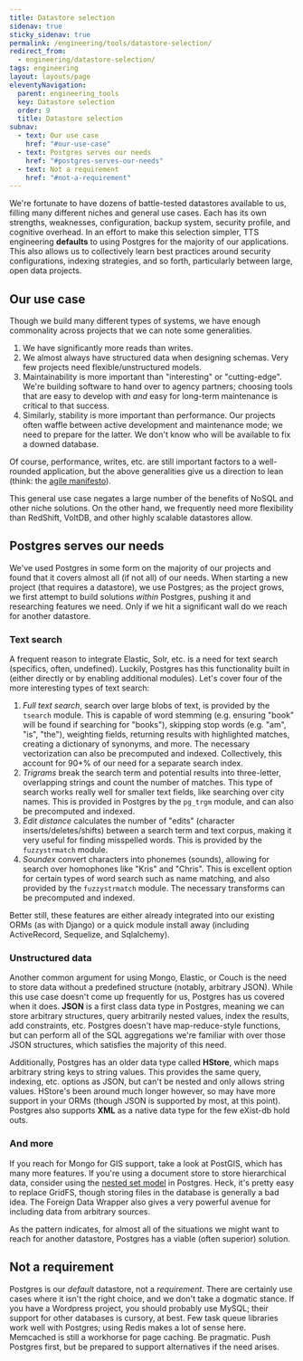 ```yaml
---
title: Datastore selection
sidenav: true
sticky_sidenav: true
permalink: /engineering/tools/datastore-selection/
redirect_from:
  - engineering/datastore-selection/
tags: engineering
layout: layouts/page
eleventyNavigation: 
  parent: engineering_tools
  key: Datastore selection
  order: 9
  title: Datastore selection
subnav:
  - text: Our use case
    href: "#our-use-case"
  - text: Postgres serves our needs
    href: "#postgres-serves-our-needs"
  - text: Not a requirement
    href: "#not-a-requirement"
---
```


We're fortunate to have dozens of battle-tested datastores available to us, filling many different niches and general use cases. Each has its own strengths, weaknesses, configuration, backup system, security profile, and cognitive overhead. In an effort to make this selection simpler, TTS engineering **defaults** to using Postgres for the majority of our applications. This also allows us to collectively learn best practices around security configurations, indexing strategies, and so forth, particularly between large, open data projects.

## Our use case
Though we build many different types of systems, we have enough commonality across projects that we can note some generalities.

1. We have significantly more reads than writes.
2. We almost always have structured data when designing schemas. Very few projects need flexible/unstructured models.
3. Maintainability is more important than "interesting" or "cutting-edge". We're building software to hand over to agency partners; choosing tools that are easy to develop with *and* easy for long-term maintenance is critical to that success.
4. Similarly, stability is more important than performance. Our projects often waffle between active development and maintenance mode; we need to prepare for the latter. We don't know who will be available to fix a downed database.

Of course, performance, writes, etc. are still important factors to a well-rounded application, but the above generalities give us a direction to lean (think: the [agile manifesto](http://agilemanifesto.org/)).

This general use case negates a large number of the benefits of NoSQL and other niche solutions. On the other hand, we frequently need more flexibility than RedShift, VoltDB, and other highly scalable datastores allow.

## Postgres serves our needs
We've used Postgres in some form on the majority of our projects and found that it covers almost all (if not all) of our needs. When starting a new project (that requires a datastore), we use Postgres; as the project grows, we first attempt to build solutions *within* Postgres, pushing it and researching features we need. Only if we hit a significant wall do we reach for another datastore.

### Text search
A frequent reason to integrate Elastic, Solr, etc. is a need for text search (specifics, often, undefined). Luckily, Postgres has this functionality built in (either directly or by enabling additional modules). Let's cover four of the more interesting types of text search:

1. *Full text search*, search over large blobs of text, is provided by the `tsearch` module. This is capable of word stemming (e.g. ensuring "book" will be found if searching for "books"), skipping stop words (e.g. "am", "is", "the"), weighting fields, returning results with highlighted matches, creating a dictionary of synonyms, and more. The necessary vectorization can also be precomputed and indexed. Collectively, this account for 90+% of our need for a separate search index.
2. *Trigrams* break the search term and potential results into three-letter, overlapping strings and count the number of matches. This type of search works really well for smaller text fields, like searching over city names. This is provided in Postgres by the `pg_trgm` module, and can also be precomputed and indexed.
3. *Edit distance* calculates the number of "edits" (character inserts/deletes/shifts) between a search term and text corpus, making it very useful for finding misspelled words. This is provided by the `fuzzystrmatch` module.
4. *Soundex* convert characters into phonemes (sounds), allowing for search over homophones like "Kris" and "Chris". This is excellent option for certain types of word search such as name matching, and also provided by the `fuzzystrmatch` module. The necessary transforms can be precomputed and indexed.

Better still, these features are either already integrated into our existing ORMs (as with Django) or a quick module install away (including ActiveRecord, Sequelize, and Sqlalchemy).

### Unstructured data
Another common argument for using Mongo, Elastic, or Couch is the need to store data without a predefined structure (notably, arbitrary JSON). While this use case doesn't come up frequently for us, Postgres has us covered when it does.  **JSON** is a first class data type in Postgres, meaning we can store arbitrary structures, query arbitrarily nested values, index the results, add constraints, etc. Postgres doesn't have map-reduce-style functions, but can perform all of the SQL aggregations we're familiar with over those JSON structures, which satisfies the majority of this need.

Additionally, Postgres has an older data type called **HStore**, which maps arbitrary string keys to string values. This provides the same query, indexing, etc. options as JSON, but can't be nested and only allows string values. HStore's been around much longer however, so may have more support in your ORMs (though JSON is supported by most, at this point). Postgres also supports **XML** as a native data type for the few eXist-db hold outs.

### And more
If you reach for Mongo for GIS support, take a look at PostGIS, which has many more features. If you're using a document store to store hierarchical data, consider using the [nested set model](https://en.wikipedia.org/wiki/Nested_set_model) in Postgres. Heck, it's pretty easy to replace GridFS, though storing files in the database is generally a bad idea. The Foreign Data Wrapper also gives a very powerful avenue for including data from arbitrary sources.

As the pattern indicates, for almost all of the situations we might want to reach for another datastore, Postgres has a viable (often superior) solution.

## Not a requirement
Postgres is our *default* datastore, not a *requirement*. There are certainly use cases where it isn't the right choice, and we don't take a dogmatic stance. If you have a Wordpress project, you should probably use MySQL; their support for other databases is cursory, at best. Few task queue libraries work well with Postgres; using Redis makes a lot of sense here. Memcached is still a workhorse for page caching. Be pragmatic. Push Postgres first, but be prepared to support alternatives if the need arises.
